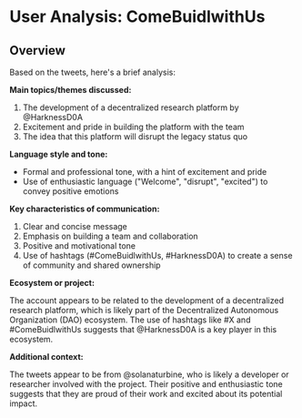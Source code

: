 # User Analysis: ComeBuidlwithUs

## Overview

Based on the tweets, here's a brief analysis:

**Main topics/themes discussed:**

1. The development of a decentralized research platform by @HarknessD0A
2. Excitement and pride in building the platform with the team
3. The idea that this platform will disrupt the legacy status quo

**Language style and tone:**

* Formal and professional tone, with a hint of excitement and pride
* Use of enthusiastic language ("Welcome", "disrupt", "excited") to convey positive emotions

**Key characteristics of communication:**

1. Clear and concise message
2. Emphasis on building a team and collaboration
3. Positive and motivational tone
4. Use of hashtags (#ComeBuidlwithUs, #HarknessD0A) to create a sense of community and shared ownership

**Ecosystem or project:**

The account appears to be related to the development of a decentralized research platform, which is likely part of the Decentralized Autonomous Organization (DAO) ecosystem. The use of hashtags like #X and #ComeBuidlwithUs suggests that @HarknessD0A is a key player in this ecosystem.

**Additional context:**

The tweets appear to be from @solanaturbine, who is likely a developer or researcher involved with the project. Their positive and enthusiastic tone suggests that they are proud of their work and excited about its potential impact.